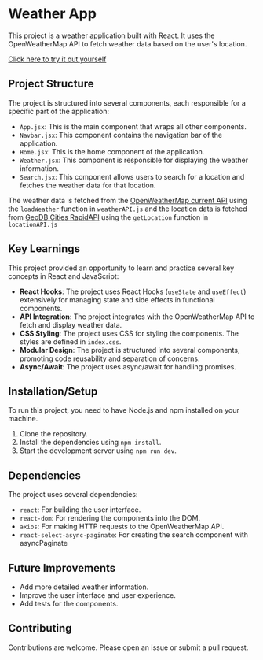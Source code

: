 # Weather App

This project is a weather application built with React. It uses the OpenWeatherMap API to fetch weather data based on the user's location.

[Click here to try it out yourself](https://weather-app-shivam.vercel.app/)

## Project Structure

The project is structured into several components, each responsible for a specific part of the application:

- `App.jsx`: This is the main component that wraps all other components.
- `Navbar.jsx`: This component contains the navigation bar of the application.
- `Home.jsx`: This is the home component of the application.
- `Weather.jsx`: This component is responsible for displaying the weather information.
- `Search.jsx`: This component allows users to search for a location and fetches the weather data for that location.

The weather data is fetched from the [OpenWeatherMap current API](https://openweathermap.org/current) using the `loadWeather` function in `weatherAPI.js` and the location data is fetched from [GeoDB Cities RapidAPI](https://rapidapi.com/wirefreethought/api/geodb-cities/) using the `getLocation` function in `locationAPI.js`

## Key Learnings

This project provided an opportunity to learn and practice several key concepts in React and JavaScript:

- **React Hooks**: The project uses React Hooks (`useState` and `useEffect`) extensively for managing state and side effects in functional components.
- **API Integration**: The project integrates with the OpenWeatherMap API to fetch and display weather data.
- **CSS Styling**: The project uses CSS for styling the components. The styles are defined in `index.css`.
- **Modular Design**: The project is structured into several components, promoting code reusability and separation of concerns.
- **Async/Await**: The project uses async/await for handling promises.

## Installation/Setup

To run this project, you need to have Node.js and npm installed on your machine.

1. Clone the repository.
2. Install the dependencies using `npm install`.
3. Start the development server using `npm run dev`.

## Dependencies

The project uses several dependencies:

- `react`: For building the user interface.
- `react-dom`: For rendering the components into the DOM.
- `axios`: For making HTTP requests to the OpenWeatherMap API.
- `react-select-async-paginate`: For creating the search component with asyncPaginate

## Future Improvements

- Add more detailed weather information.
- Improve the user interface and user experience.
- Add tests for the components.

## Contributing

Contributions are welcome. Please open an issue or submit a pull request.